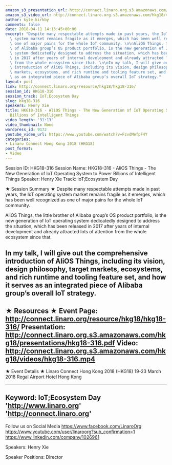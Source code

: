 ```yaml
---
amazon_s3_presentation_url: http://connect.linaro.org.s3.amazonaws.com/hkg18/presentations/hkg18-316.pdf
amazon_s3_video_url: http://connect.linaro.org.s3.amazonaws.com/hkg18/videos/hkg18-316.mp4
author: kyle.kirkby
comments: false
date: 2018-04-11 14:13:45+00:00
excerpt: "Despite many respectable attempts made in past years, the IoT operating\
  \ system market remains fragile as it emerges, which has been well recognized as\
  \ one of major pains for the whole IoT community. \n\nAliOS Things, the little brother\
  \ of Alibaba group’s OS product portfolio, is the new generation of IoT operating\
  \ system dedicatedly designed to address the situation, which has been released\
  \ in 2017 after years of internal development and already attracted lots of attention\
  \ from the whole ecosystem since that. \n\nIn my talk, I will give out the comprehensive\
  \ introduction of AliOS Things, including its vision, design philosophy, target\
  \ markets, ecosystems, and rich runtime and tooling feature set, and how it serves\
  \ as an integrated piece of Alibaba group’s overall IoT strategy."
layout: post
link: http://connect.linaro.org/resource/hkg18/hkg18-316/
session_id: HKG18-316
session_track: IoT;Ecosystem Day
slug: hkg18-316
speakers: Henry Xie
title: HKG18-316 - AliOS Things - The New Generation of IoT Operating System to Power
  Billions of Intelligent Things
video_length: '31:13'
video_thumbnail: None
wordpress_id: 9172
youtube_video_url: https://www.youtube.com/watch?v=FzvdMefpF4Y
categories:
- Linaro Connect Hong Kong 2018 (HKG18)
post_format:
- Video
---
```


Session ID: HKG18-316
Session Name: HKG18-316 - AliOS Things - The New Generation of IoT Operating System to Power Billions of Intelligent Things
Speaker: Henry Xie
Track: IoT;Ecosystem Day


★ Session Summary ★
Despite many respectable attempts made in past years, the IoT operating system market remains fragile as it emerges, which has been well recognized as one of major pains for the whole IoT community. 

AliOS Things, the little brother of Alibaba group’s OS product portfolio, is the new generation of IoT operating system dedicatedly designed to address the situation, which has been released in 2017 after years of internal development and already attracted lots of attention from the whole ecosystem since that. 

In my talk, I will give out the comprehensive introduction of AliOS Things, including its vision, design philosophy, target markets, ecosystems, and rich runtime and tooling feature set, and how it serves as an integrated piece of Alibaba group’s overall IoT strategy.
---------------------------------------------------
★ Resources ★
Event Page: http://connect.linaro.org/resource/hkg18/hkg18-316/
Presentation: http://connect.linaro.org.s3.amazonaws.com/hkg18/presentations/hkg18-316.pdf
Video: http://connect.linaro.org.s3.amazonaws.com/hkg18/videos/hkg18-316.mp4
 ---------------------------------------------------
★ Event Details ★
Linaro Connect Hong Kong 2018 (HKG18)
19-23 March 2018 
Regal Airport Hotel Hong Kong

---------------------------------------------------
Keyword: IoT;Ecosystem Day
'http://www.linaro.org'
'http://connect.linaro.org'
---------------------------------------------------
Follow us on Social Media
https://www.facebook.com/LinaroOrg
https://www.youtube.com/user/linaroorg?sub_confirmation=1
https://www.linkedin.com/company/1026961

Speakers: Henry Xie

Speaker Positions: Director


